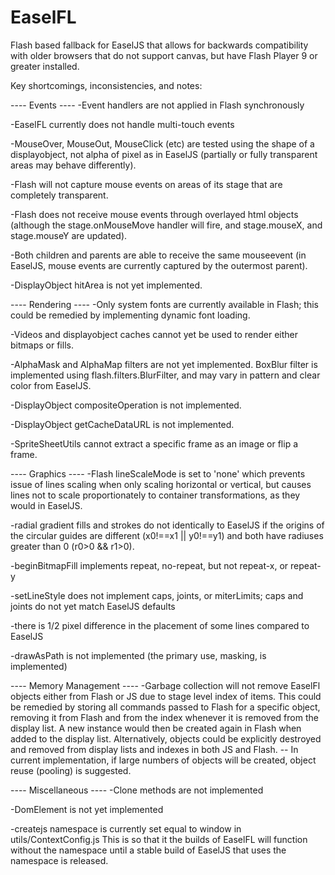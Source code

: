 EaselFL
=======

Flash based fallback for EaselJS that allows for backwards compatibility
with older browsers that do not support canvas, but have Flash Player 9
or greater installed.

Key shortcomings, inconsistencies, and notes:

---- Events ----
-Event handlers are not applied in Flash synchronously

-EaselFL currently does not handle multi-touch events

-MouseOver, MouseOut, MouseClick (etc) are tested using the shape of a
displayobject, not alpha of pixel as in EaselJS (partially or fully transparent
areas may behave differently).

-Flash will not capture mouse events on areas of its stage
that are completely transparent.

-Flash does not receive mouse events through overlayed html objects
(although the stage.onMouseMove handler will fire, and stage.mouseX, and
stage.mouseY are updated).

-Both children and parents are able to receive the same mouseevent
(in EaselJS, mouse events are currently captured by the outermost parent).

-DisplayObject hitArea is not yet implemented.

---- Rendering ----
-Only system fonts are currently available in Flash; this could
be remedied by implementing dynamic font loading.

-Videos and displayobject caches cannot yet be used to render either
bitmaps or fills.

-AlphaMask and AlphaMap filters are not yet implemented. BoxBlur filter
is implemented using flash.filters.BlurFilter, and may vary in
pattern and clear color from EaselJS.

-DisplayObject compositeOperation is not implemented.

-DisplayObject getCacheDataURL is not implemented.

-SpriteSheetUtils cannot extract a specific frame as an image
or flip a frame.


---- Graphics ----
-Flash lineScaleMode is set to 'none' which prevents issue of lines
scaling when only scaling horizontal or vertical, but causes lines not
to scale proportionately to container transformations, as they would
in EaselJS.

-radial gradient fills and strokes do not identically to EaselJS 
if the origins of the circular guides are different (x0!==x1 || y0!==y1) 
and both have radiuses greater than 0 (r0>0 && r1>0).

-beginBitmapFill implements repeat, no-repeat, but not repeat-x, or repeat-y

-setLineStyle does not implement caps, joints, or miterLimits; caps and joints 
do not yet match EaselJS defaults

-there is 1/2 pixel difference in the placement of some lines compared
to EaselJS

-drawAsPath is not implemented (the primary use, masking, is implemented)

---- Memory Management ----
-Garbage collection will not remove EaselFl objects either from
Flash or JS due to stage level index of items. This could be
remedied by storing all commands passed to Flash for a specific
object, removing it from Flash and from the index whenever it is
removed from the display list. A new instance would then be created
again in Flash when added to the display list. Alternatively,
objects could be explicitly destroyed and removed from display lists
and indexes in both JS and Flash. -- In current implementation,
if large numbers of objects will be created, object reuse (pooling)
is suggested.

---- Miscellaneous ----
-Clone methods are not implemented

-DomElement is not yet implemented

-createjs namespace is currently set equal to window in utils/ContextConfig.js
This is so that it the builds of EaselFL will function without the namespace
until a stable build of EaselJS that uses the namespace is released.
